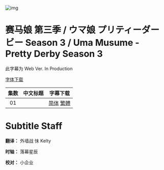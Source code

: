![img]()

# 赛马娘 第三季 / ウマ娘 プリティーダービー Season 3 / Uma Musume - Pretty Derby Season 3

此字幕为 Web Ver. In Production

[字体下载]()

|集数|中文标题|字幕下载|
|:-:|:-:|:-:|
|01||[简体]() [繁體]()|

# Subtitle Staff

**翻译：** 外墙战 怽 Kelty

**时轴：** 落幕星辰

**校对：** 小企业
 
